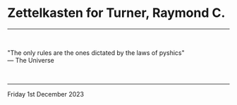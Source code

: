 # Zettelkasten for Turner, Raymond C.

---

</br>

"The only rules are the ones dictated by the laws of pyshics"\
― The Universe

</br>

---

Friday 1st December 2023

